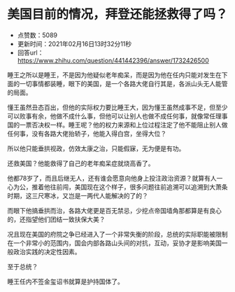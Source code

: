 # 美国目前的情况，拜登还能拯救得了吗？
- 点赞数：5089
- 更新时间：2021年02月16日13时32分11秒
- 回答url：https://www.zhihu.com/question/441442396/answer/1732426500
<body>
 <p data-pid="QCdKSsjI">睡王之所以是睡王，不是因为他疑似老年痴呆，而是因为他在任内只能对发生在下面的一切事情都装睡，眼下的美国，是一个各路大佬自行其是，各派山头无人能管的局面。</p>
 <p data-pid="URAL-hum">懂王虽然丑态百出，但他的实际权力要比睡王大，因为懂王虽然成事不足，但至少可以败事有余，他做不成什么事，但他可以让别人也做不成任何事，就像常任理事国的一票否决权一样。睡王呢？他的权力来源和上位过程注定了他不能阻止别人做任何事，没有各路大佬抬轿子，他能入得白宫，坐得大位？</p>
 <p data-pid="b4z9cluW">所以他只能垂拱视政，仿效太康之治，只能假寐，无为便是有功。</p>
 <p data-pid="ZQbq5vLH">还救美国？他能救得了自己的老年痴呆症就烧高香了。</p>
 <p data-pid="bDgaO_89">他都78岁了，而且后继无人，还有谁会愿意向他身上投注政治资源？就算有人一心为公，推着他往前闯，美国现在这个样子，很多问题往前追溯可以追溯到大萧条时期，这三尺寒冰，又岂是一两代人能解决的了的？</p>
 <p data-pid="K0rJ9Rud">而眼下他搞垂拱而治，各路大佬更是百无禁忌，少挖点帝国墙角那都算是有良心的，还指望他们团结一致扶保大美？</p>
 <p data-pid="tPxqsqbK">况且现在美国的府院之争已经进入了一个非常失衡的阶段，总统的实际职能被限制在一个非常小的范围内，国会内部各路山头间的对抗，互动，妥协才是影响美国一般政治实践的决定性因素。</p>
 <p data-pid="y6s0UiPU">至于总统？</p>
 <p data-pid="5KRYpbv4">睡王任内不签金玺诏书就算是护持国体了。</p>
</body>